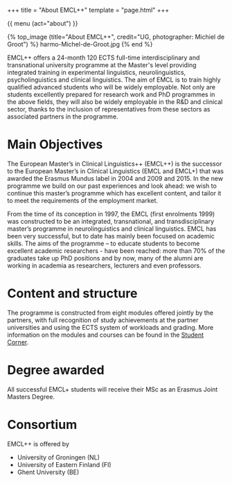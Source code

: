 +++
title = "About EMCL++"
template = "page.html"
+++

{{ menu (act="about") }} 


{% top_image (title="About EMCL++", credit="UG, photographer: Michiel de Groot") %}
	harmo-Michel-de-Groot.jpg
{% end %}

<div class="container">
    <!-- Example row of columns --> 

EMCL++ offers a 24-month 120 ECTS full-time interdisciplinary and transnational university programme at the Master's level providing integrated training in experimental linguistics, neurolinguistics, psycholinguistics and clinical linguistics. The aim of EMCL is to train highly qualified advanced students who will be widely employable. Not only are students excellently prepared for research work and PhD programmes in the above fields, they will also be widely employable in the R&D and clinical sector, thanks to the inclusion of representatives from these sectors as associated partners in the programme.

# Main Objectives
The European Master’s in Clinical Linguistics++ (EMCL++) is the successor to the European Master’s in Clinical Linguistics (EMCL and EMCL+) that was awarded the Erasmus Mundus label in 2004 and 2009 and 2015. In the new programme we build on our past experiences and look ahead: we wish to continue this master’s programme which has excellent content, and tailor it to meet the requirements of the employment market.

From the time of its conception in 1997, the EMCL (first enrolments 1999) was constructed to be an integrated, transnational, and transdisciplinary master’s programme in neurolinguistics and clinical linguistics. EMCL has been very successful, but to date has mainly been focused on academic skills. The aims of the programme – to educate students to become excellent academic researchers - have been reached: more than 70% of the graduates take up PhD positions and by now, many of the alumni are working in academia as researchers, lecturers and even professors.

# Content and structure
The programme is constructed from eight modules offered jointly by the partners, with full recognition of study achievements at the partner universities and using the ECTS system of workloads and grading. More information on the modules and courses can be found in the [Student Corner](../students).

# Degree awarded
All successful EMCL+ students will receive their MSc as an Erasmus Joint Masters Degree.

# Consortium
EMCL++ is offered by

- University of Groningen (NL)
- University of Eastern Finland (FI)
- Ghent University (BE)

</div>

